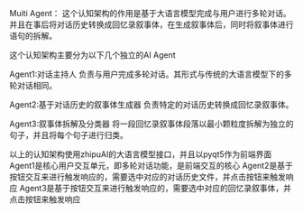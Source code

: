 Muiti Agent： 
这个认知架构的作用是基于大语言模型完成与用户进行多轮对话。并且在事后将对话历史转换成回忆录叙事体，在生成叙事体后，同时将叙事体进行语句的拆解。

这个认知架构主要分为以下几个独立的AI Agent

Agent1:对话主持人
负责与用户完成多轮对话。其形式与传统的大语言模型下的多轮对话相同。

Agent2:基于对话历史的叙事体生成器
负责特定的对话历史转换成回忆录叙事体。

Agent3:叙事体拆解及分类器
将一段回忆录叙事体段落以最小颗粒度拆解为独立的句子，并且将每个句子进行归类。


以上的认知架构使用zhipuAI的大语言模型接口，并且以pyqt5作为前端界面
Agent1是核心用户交互单元，即多轮对话功能，是前端交互的核心
Agent2是基于按钮交互来进行触发响应的，需要选中对应的对话历史文件，并点击按钮来触发响应
Agent3是基于按钮交互来进行触发响应的，需要选中对应的回忆录叙事体，并点击按钮来触发响应